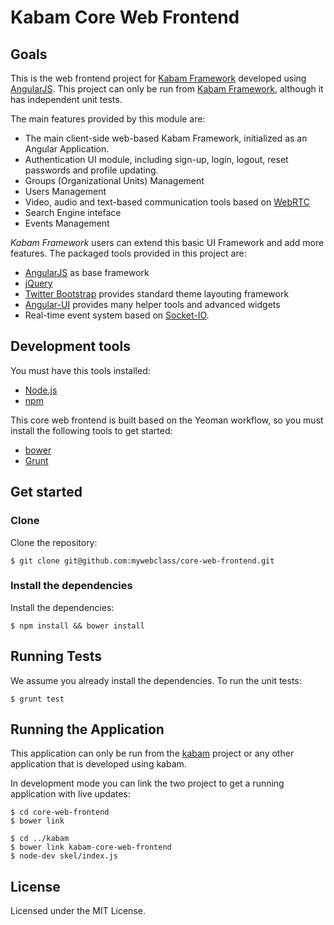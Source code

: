 Kabam Core Web Frontend
=======================

## Goals

This is the web frontend project for [Kabam Framework](https://github.com/mykabam/kabam) developed using
[AngularJS](http://angularjs.org). This project can only be run from [Kabam Framework](https://github.com/mykabam/kabam),
although it has independent unit tests.

The main features provided by this module are:

 * The main client-side web-based Kabam Framework, initialized as an Angular Application.
 * Authentication UI module, including sign-up, login, logout, reset passwords and profile updating.
 * Groups (Organizational Units) Management
 * Users Management
 * Video, audio and text-based communication tools based on [WebRTC](http://www.webrtc.com)
 * Search Engine inteface
 * Events Management

*Kabam Framework* users can extend this basic UI Framework and add more features. The packaged tools provided in this
project are:

 * [AngularJS](http://angularjs.org) as base framework
 * [jQuery](http://jquery.com)
 * [Twitter Bootstrap](http://getbootstrap.com) provides standard theme layouting framework
 * [Angular-UI](http://angular-ui.github.io) provides many helper tools and advanced widgets
 * Real-time event system based on [Socket-IO](http://socket.io).

## Development tools

You must have this tools installed:

* [Node.js](http://nodejs.org/)
* [npm](http://npmjs.org/)

This core web frontend is built based on the Yeoman workflow, so you must install the following tools to get started:

* [bower](http://bower.io/)
* [Grunt](http://gruntjs.com/)

## Get started

### Clone

Clone the repository:

```
$ git clone git@github.com:mywebclass/core-web-frontend.git
```

### Install the dependencies

Install the dependencies:

```
$ npm install && bower install
```

## Running Tests

We assume you already install the dependencies. To run the unit tests:

```
$ grunt test
```

## Running the Application

This application can only be run from the [kabam](http://github.com/mykabam/kabam) project or
any other application that is developed using kabam.

In development mode you can link the two project to get a running application with live updates:

```
$ cd core-web-frontend
$ bower link

$ cd ../kabam
$ bower link kabam-core-web-frontend
$ node-dev skel/index.js
```

## License

Licensed under the MIT License.
